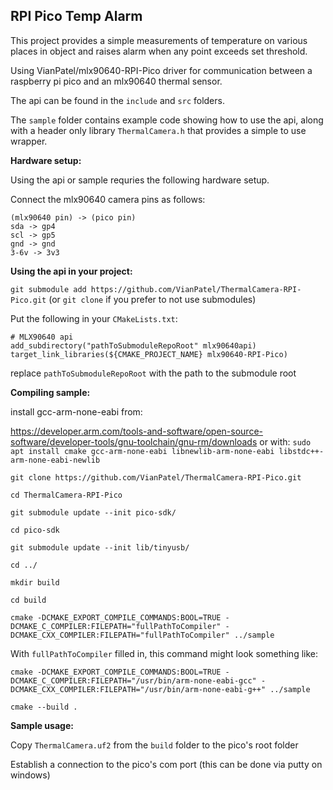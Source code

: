 ## RPI Pico Temp Alarm

This project provides a simple measurements of temperature on various places in object and raises alarm when any point exceeds set threshold.


Using VianPatel/mlx90640-RPI-Pico driver for communication between a raspberry pi pico and an mlx90640 thermal sensor.

The api can be found in the `include` and `src` folders.

The `sample` folder contains example code showing how to use the api, along with a header only library `ThermalCamera.h` that provides a simple to use wrapper.


**Hardware setup:**

Using the api or sample requries the following hardware setup.

Connect the mlx90640 camera pins as follows:

```
(mlx90640 pin) -> (pico pin)
sda -> gp4
scl -> gp5
gnd -> gnd
3-6v -> 3v3
```



**Using the api in your project:**

`git submodule add https://github.com/VianPatel/ThermalCamera-RPI-Pico.git` (or `git clone` if you prefer to not use submodules)

Put the following in your `CMakeLists.txt`:

```
# MLX90640 api
add_subdirectory("pathToSubmoduleRepoRoot" mlx90640api)
target_link_libraries(${CMAKE_PROJECT_NAME} mlx90640-RPI-Pico)
```

replace `pathToSubmoduleRepoRoot` with the path to the submodule root


**Compiling sample:**

install gcc-arm-none-eabi from:


https://developer.arm.com/tools-and-software/open-source-software/developer-tools/gnu-toolchain/gnu-rm/downloads
or with: `sudo apt install cmake gcc-arm-none-eabi libnewlib-arm-none-eabi libstdc++-arm-none-eabi-newlib`


```
git clone https://github.com/VianPatel/ThermalCamera-RPI-Pico.git
```

```
cd ThermalCamera-RPI-Pico
```

```
git submodule update --init pico-sdk/
```

```
cd pico-sdk
```

```
git submodule update --init lib/tinyusb/
```

```
cd ../
```

```
mkdir build
```

```
cd build
```





```
cmake -DCMAKE_EXPORT_COMPILE_COMMANDS:BOOL=TRUE -DCMAKE_C_COMPILER:FILEPATH="fullPathToCompiler" -DCMAKE_CXX_COMPILER:FILEPATH="fullPathToCompiler" ../sample
```

With `fullPathToCompiler` filled in, this command might look something like:

```
cmake -DCMAKE_EXPORT_COMPILE_COMMANDS:BOOL=TRUE -DCMAKE_C_COMPILER:FILEPATH="/usr/bin/arm-none-eabi-gcc" -DCMAKE_CXX_COMPILER:FILEPATH="/usr/bin/arm-none-eabi-g++" ../sample
```





```
cmake --build .
```





**Sample usage:**

Copy `ThermalCamera.uf2` from the `build` folder to the pico's root folder


Establish a connection to the pico's com port (this can be done via putty on windows)
